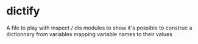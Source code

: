 # dictify
A file to play with inspect / dis modules to show it's possible to construc a dictionnary from variables mapping variable names to their values
